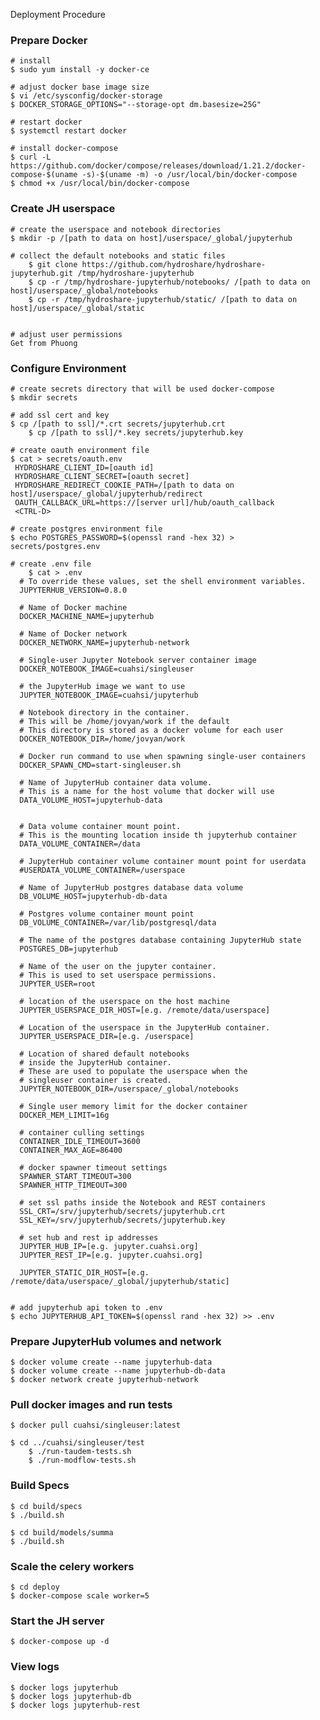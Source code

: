 Deployment Procedure

### Prepare Docker
	
	# install
	$ sudo yum install -y docker-ce

	# adjust docker base image size
	$ vi /etc/sysconfig/docker-storage
	$ DOCKER_STORAGE_OPTIONS="--storage-opt dm.basesize=25G"

	# restart docker
	$ systemctl restart docker

	# install docker-compose
	$ curl -L https://github.com/docker/compose/releases/download/1.21.2/docker-compose-$(uname -s)-$(uname -m) -o /usr/local/bin/docker-compose
	$ chmod +x /usr/local/bin/docker-compose

### Create JH userspace

	# create the userspace and notebook directories
	$ mkdir -p /[path to data on host]/userspace/_global/jupyterhub
   
	# collect the default notebooks and static files
        $ git clone https://github.com/hydroshare/hydroshare-jupyterhub.git /tmp/hydroshare-jupyterhub
        $ cp -r /tmp/hydroshare-jupyterhub/notebooks/ /[path to data on host]/userspace/_global/notebooks
        $ cp -r /tmp/hydroshare-jupyterhub/static/ /[path to data on host]/userspace/_global/static
	    

	# adjust user permissions
	Get from Phuong


### Configure Environment
	
	# create secrets directory that will be used docker-compose
	$ mkdir secrets 
	
	# add ssl cert and key
	$ cp /[path to ssl]/*.crt secrets/jupyterhub.crt
        $ cp /[path to ssl]/*.key secrets/jupyterhub.key

	# create oauth environment file
	$ cat > secrets/oauth.env 
	 HYDROSHARE_CLIENT_ID=[oauth id]
	 HYDROSHARE_CLIENT_SECRET=[oauth secret]
	 HYDROSHARE_REDIRECT_COOKIE_PATH=/[path to data on host]/userspace/_global/jupyterhub/redirect
	 OAUTH_CALLBACK_URL=https://[server url]/hub/oauth_callback
	 <CTRL-D>
	
	# create postgres environment file
	$ echo POSTGRES_PASSWORD=$(openssl rand -hex 32) > secrets/postgres.env
    
	# create .env file
        $ cat > .env 
	  # To override these values, set the shell environment variables.
	  JUPYTERHUB_VERSION=0.8.0

	  # Name of Docker machine
	  DOCKER_MACHINE_NAME=jupyterhub
	  
	  # Name of Docker network
	  DOCKER_NETWORK_NAME=jupyterhub-network
	  
	  # Single-user Jupyter Notebook server container image
	  DOCKER_NOTEBOOK_IMAGE=cuahsi/singleuser
	  
	  # the JupyterHub image we want to use
	  JUPYTER_NOTEBOOK_IMAGE=cuahsi/jupyterhub
	  
	  # Notebook directory in the container.
	  # This will be /home/jovyan/work if the default
	  # This directory is stored as a docker volume for each user
	  DOCKER_NOTEBOOK_DIR=/home/jovyan/work
	  
	  # Docker run command to use when spawning single-user containers
	  DOCKER_SPAWN_CMD=start-singleuser.sh
	  
	  # Name of JupyterHub container data volume.
	  # This is a name for the host volume that docker will use
	  DATA_VOLUME_HOST=jupyterhub-data
	  
	  
	  # Data volume container mount point.
	  # This is the mounting location inside th jupyterhub container
	  DATA_VOLUME_CONTAINER=/data
	  
	  # JupyterHub container volume container mount point for userdata
	  #USERDATA_VOLUME_CONTAINER=/userspace
	  
	  # Name of JupyterHub postgres database data volume
	  DB_VOLUME_HOST=jupyterhub-db-data
	  
	  # Postgres volume container mount point
	  DB_VOLUME_CONTAINER=/var/lib/postgresql/data
	  
	  # The name of the postgres database containing JupyterHub state
	  POSTGRES_DB=jupyterhub
	  
	  # Name of the user on the jupyter container.
	  # This is used to set userspace permissions.
	  JUPYTER_USER=root
	  
	  # location of the userspace on the host machine
	  JUPYTER_USERSPACE_DIR_HOST=[e.g. /remote/data/userspace]
	  
	  # Location of the userspace in the JupyterHub container.  
	  JUPYTER_USERSPACE_DIR=[e.g. /userspace]
	  
	  # Location of shared default notebooks 
	  # inside the JupyterHub container.
	  # These are used to populate the userspace when the 
	  # singleuser container is created.
	  JUPYTER_NOTEBOOK_DIR=/userspace/_global/notebooks
	  
	  # Single user memory limit for the docker container
	  DOCKER_MEM_LIMIT=16g
	  
	  # container culling settings
	  CONTAINER_IDLE_TIMEOUT=3600
	  CONTAINER_MAX_AGE=86400
	  
	  # docker spawner timeout settings
	  SPAWNER_START_TIMEOUT=300
	  SPAWNER_HTTP_TIMEOUT=300
	  
	  # set ssl paths inside the Notebook and REST containers
	  SSL_CRT=/srv/jupyterhub/secrets/jupyterhub.crt
	  SSL_KEY=/srv/jupyterhub/secrets/jupyterhub.key
	 
	  # set hub and rest ip addresses 
 	  JUPYTER_HUB_IP=[e.g. jupyter.cuahsi.org]
	  JUPYTER_REST_IP=[e.g. jupyter.cuahsi.org]
	  
	  JUPYTER_STATIC_DIR_HOST=[e.g. /remote/data/userspace/_global/jupyterhub/static]


	# add jupyterhub api token to .env
	$ echo JUPYTERHUB_API_TOKEN=$(openssl rand -hex 32) >> .env

### Prepare JupyterHub volumes and network
	
	$ docker volume create --name jupyterhub-data
	$ docker volume create --name jupyterhub-db-data
	$ docker network create jupyterhub-network

### Pull docker images and run tests

	$ docker pull cuahsi/singleuser:latest	

	$ cd ../cuahsi/singleuser/test
        $ ./run-taudem-tests.sh
        $ ./run-modflow-tests.sh

### Build Specs
	$ cd build/specs
	$ ./build.sh

	$ cd build/models/summa
	$ ./build.sh

### Scale the celery workers

	$ cd deploy
	$ docker-compose scale worker=5

### Start the JH server

	$ docker-compose up -d

### View logs

	$ docker logs jupyterhub
	$ docker logs jupyterhub-db
	$ docker logs jupyterhub-rest

